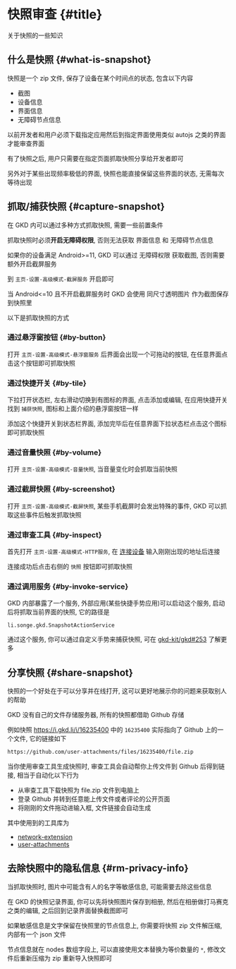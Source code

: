 # 快照审查 {#title}

关于快照的一些知识

## 什么是快照 {#what-is-snapshot}

快照是一个 zip 文件, 保存了设备在某个时间点的状态, 包含以下内容

- 截图
- 设备信息
- 界面信息
- 无障碍节点信息

以前开发者和用户必须下载指定应用然后到指定界面使用类似 autojs 之类的界面才能审查界面

有了快照之后, 用户只需要在指定页面抓取快照分享给开发者即可

另外对于某些出现频率极低的界面, 快照也能直接保留这些界面的状态, 无需每次等待出现

## 抓取/捕获快照 {#capture-snapshot}

在 GKD 内可以通过多种方式抓取快照, 需要一些前置条件

抓取快照时必须**开启无障碍权限**, 否则无法获取 界面信息 和 无障碍节点信息

如果你的设备满足 Android>=11, GKD 可以通过 无障碍权限 获取截图, 否则需要额外开启截屏服务

到 `主页-设置-高级模式-截屏服务` 开启即可

当 Android<=10 且不开启截屏服务时 GKD 会使用 同尺寸透明图片 作为截图保存到快照里

以下是抓取快照的方式

### 通过悬浮窗按钮 {#by-button}

打开 `主页-设置-高级模式-悬浮窗服务` 后界面会出现一个可拖动的按钮, 在任意界面点击这个按钮即可抓取快照

### 通过快捷开关 {#by-tile}

下拉打开状态栏, 左右滑动切换到有图标的界面, 点击添加或编辑, 在应用快捷开关找到 `捕获快照`, 图标和上面介绍的悬浮窗按钮一样

添加这个快捷开关到状态栏界面, 添加完毕后在任意界面下拉状态栏点击这个图标即可抓取快照

### 通过音量快照 {#by-volume}

打开 `主页-设置-高级模式-音量快照`, 当音量变化时会抓取当前快照

### 通过截屏快照 {#by-screenshot}

打开 `主页-设置-高级模式-截屏快照`, 某些手机截屏时会发出特殊的事件, GKD 可以抓取这些事件后触发抓取快照

### 通过审查工具 {#by-inspect}

首先打开 `主页-设置-高级模式-HTTP服务`, 在 [连接设备](https://i.gkd.li/device) 输入刚刚出现的地址后连接

连接成功后点击右侧的 `快照` 按钮即可抓取快照

### 通过调用服务 {#by-invoke-service}

GKD 内部暴露了一个服务, 外部应用(某些快捷手势应用)可以启动这个服务, 启动后将抓取当前界面的快照, 它的路径是

```text
li.songe.gkd.SnapshotActionService
```

通过这个服务, 你可以通过自定义手势来捕获快照, 可在 [gkd-kit/gkd#253](https://github.com/gkd-kit/gkd/issues/253) 了解更多

## 分享快照 {#share-snapshot}

快照的一个好处在于可以分享并在线打开, 这可以更好地展示你的问题来获取别人的帮助

GKD 没有自己的文件存储服务器, 所有的快照都借助 Github 存储

例如快照 <https://i.gkd.li/i/16235400> 中的 `16235400` 实际指向了 Github 上的一个文件, 它的链接如下

```txt
https://github.com/user-attachments/files/16235400/file.zip
```

当你使用审查工具生成快照时, 审查工具会自动帮你上传文件到 Github 后得到链接, 相当于自动化以下行为

- 从审查工具下载快照为 file.zip 文件到电脑上
- 登录 Github 并转到任意能上传文件或者评论的公开页面
- 将刚刚的文件拖动进输入框, 文件链接会自动生成

其中使用到的工具库为

- [network-extension](https://github.com/gkd-kit/network-extension)
- [user-attachments](https://github.com/lisonge/user-attachments)

## 去除快照中的隐私信息 {#rm-privacy-info}

当抓取快照时, 图片中可能含有人的名字等敏感信息, 可能需要去除这些信息

在 GKD 的快照记录界面, 你可以先将快照图片保存到相册, 然后在相册做打马赛克之类的编辑, 之后回到记录界面替换截图即可

如果敏感信息是文字保留在快照里的节点信息上, 你需要将快照 zip 文件解压缩, 内部有一个 json 文件

节点信息就在 nodes 数组字段上, 可以直接使用文本替换为等价数量的 `*`, 修改文件后重新压缩为 zip 重新导入快照即可
